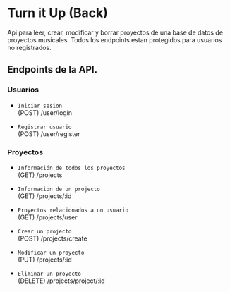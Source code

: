 # Turn it Up (Back)

Api para leer, crear, modificar y borrar proyectos de una base de datos de proyectos musicales. Todos los endpoints estan protegidos para usuarios no registrados.

## Endpoints de la API.

### Usuarios

- `Iniciar sesion`  
  (POST) /user/login

- `Registrar usuario`  
  (POST) /user/register

### Proyectos

- `Información de todos los proyectos`  
  (GET) /projects

- `Informacion de un projecto`  
  (GET) /projects/:id

- `Proyectos relacionados a un usuario`  
  (GET) /projects/user

- `Crear un projecto`  
  (POST) /projects/create

- `Modificar un proyecto`  
  (PUT) /projects/:id

- `Eliminar un proyecto`  
  (DELETE) /projects/project/:id
